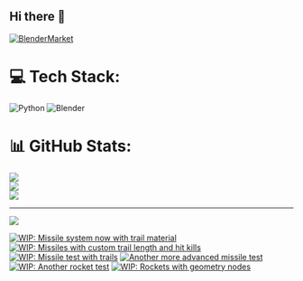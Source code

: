 ## Hi there 👋

<!--
**luckychris/luckychris** is a ✨ _special_ ✨ repository because its `README.md` (this file) appears on your GitHub profile.

Here are some ideas to get you started:

- 🔭 I’m currently working on ...
- 🌱 I’m currently learning ...
- 👯 I’m looking to collaborate on ...
- 🤔 I’m looking for help with ...
- 💬 Ask me about ...
- 📫 How to reach me: https://www.instagram.com/blender.fun/
- 😄 Pronouns: ...
- ⚡ Fun fact: ...
-->


[![BlenderMarket](https://assets.superhivemarket.com/site_assets/blendermarketlogo.png)](https://blendermarket.com/creators/blenderfun)

# 💻 Tech Stack:
![Python](https://img.shields.io/badge/python-3670A0?style=for-the-badge&logo=python&logoColor=ffdd54) ![Blender](https://img.shields.io/badge/blender-%23F5792A.svg?style=for-the-badge&logo=blender&logoColor=white)
# 📊 GitHub Stats:
![](https://github-readme-stats.vercel.app/api?username=luckychris&theme=great-gatsby&hide_border=false&include_all_commits=false&count_private=false)<br/>
![](https://github-readme-streak-stats.herokuapp.com/?user=luckychris&theme=great-gatsby&hide_border=false)<br/>
![](https://github-readme-stats.vercel.app/api/top-langs/?username=luckychris&theme=great-gatsby&hide_border=false&include_all_commits=false&count_private=false&layout=compact)

---
[![](https://visitcount.itsvg.in/api?id=luckychris&icon=0&color=0)](https://visitcount.itsvg.in)

<!-- Proudly created with GPRM ( https://gprm.itsvg.in ) -->

<!-- BEGIN YOUTUBE-CARDS -->
[![WIP: Missile system now with trail material](https://ytcards.demolab.com/?id=a0nSe1-JXvk&title=WIP%3A+Missile+system+now+with+trail+material&lang=en&timestamp=1752148800&background_color=%230d1117&title_color=%23ffffff&stats_color=%23dedede&max_title_lines=1&width=250&border_radius=5 "WIP: Missile system now with trail material")](https://www.youtube.com/watch?v=a0nSe1-JXvk)
[![WIP: Missiles with custom trail length and hit kills](https://ytcards.demolab.com/?id=uFGx8B0R4Qs&title=WIP%3A+Missiles+with+custom+trail+length+and+hit+kills&lang=en&timestamp=1752037256&background_color=%230d1117&title_color=%23ffffff&stats_color=%23dedede&max_title_lines=1&width=250&border_radius=5 "WIP: Missiles with custom trail length and hit kills")](https://www.youtube.com/watch?v=uFGx8B0R4Qs)
[![WIP: Missile test with trails](https://ytcards.demolab.com/?id=03_WgNgkNh8&title=WIP%3A+Missile+test+with+trails&lang=en&timestamp=1751947200&background_color=%230d1117&title_color=%23ffffff&stats_color=%23dedede&max_title_lines=1&width=250&border_radius=5 "WIP: Missile test with trails")](https://www.youtube.com/watch?v=03_WgNgkNh8)
[![Another more advanced missile test](https://ytcards.demolab.com/?id=TzhBLVkMfCo&title=Another+more+advanced+missile+test&lang=en&timestamp=1751842834&background_color=%230d1117&title_color=%23ffffff&stats_color=%23dedede&max_title_lines=1&width=250&border_radius=5 "Another more advanced missile test")](https://www.youtube.com/watch?v=TzhBLVkMfCo)
[![WIP: Another rocket test](https://ytcards.demolab.com/?id=Qnw6jz0dNWk&title=WIP%3A+Another+rocket+test&lang=en&timestamp=1751760025&background_color=%230d1117&title_color=%23ffffff&stats_color=%23dedede&max_title_lines=1&width=250&border_radius=5 "WIP: Another rocket test")](https://www.youtube.com/watch?v=Qnw6jz0dNWk)
[![WIP: Rockets with geometry nodes](https://ytcards.demolab.com/?id=ccPrVcRc0MM&title=WIP%3A+Rockets+with+geometry+nodes&lang=en&timestamp=1751691640&background_color=%230d1117&title_color=%23ffffff&stats_color=%23dedede&max_title_lines=1&width=250&border_radius=5 "WIP: Rockets with geometry nodes")](https://www.youtube.com/watch?v=ccPrVcRc0MM)
<!-- END YOUTUBE-CARDS -->

